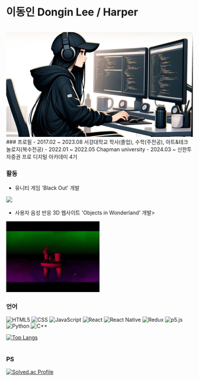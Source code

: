 
<h1> 이동인 Dongin Lee / Harper </h1>
<br>
<img src="./portrait.jpg">
### 프로필
- 2017.02 ~ 2023.08 서강대학교 학사(졸업), 수학(주전공), 아트&테크놀로지(복수전공)
- 2022.01 ~ 2022.05 Chapman university
- 2024.03 ~         신한투자증권 프로 디지털 아카데미 4기

### 활동
- 유니티 게임 'Black Out' 개발
<img width="50%" src="./black-out.gif">

- 사용자 음성 반응 3D 웹사이트 'Objects in Wonderland' 개발>
<img width="50%" src="./objectsInWonderland.gif">

### 언어
![HTML5](https://img.shields.io/badge/HTML5-E34F26.svg?&style=for-the-badge&logo=html5&logoColor=white) ![CSS](https://img.shields.io/badge/CSS-1572B6.svg?&style=for-the-badge&logo=css3&logoColor=white) ![JavaScript](https://img.shields.io/badge/JavaScript-F7DF1E.svg?&style=for-the-badge&logo=javascript&logoColor=black) ![React](https://img.shields.io/badge/React-61DAFB.svg?&style=for-the-badge&logo=react&logoColor=black) ![React Native](https://img.shields.io/badge/React_Native-61DAFB.svg?&style=for-the-badge&logo=react&logoColor=black) ![Redux](https://img.shields.io/badge/Redux-764ABC.svg?&style=for-the-badge&logo=redux&logoColor=white) ![p5.js](https://img.shields.io/badge/p5.js-ED225D.svg?&style=for-the-badge&logo=p5.js&logoColor=white) ![Python](https://img.shields.io/badge/Python-3776AB.svg?&style=for-the-badge&logo=python&logoColor=white) ![C++](https://img.shields.io/badge/C++-00599C.svg?&style=for-the-badge&logo=c%2B%2B&logoColor=white)

 [![Top Langs](https://github-readme-stats.vercel.app/api/top-langs/?username=donginLee&langs_count=10&layout=compact&theme=dark)](https://github.com/donginLee/donginLee)
<br>﻿

### PS

[![Solved.ac Profile](http://mazassumnida.wtf/api/v2/generate_badge?boj=harperdoincode)](https://solved.ac/harperdoincode/)

